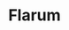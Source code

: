 ---
codehost: https://github.com/https://github.com/flarum
logohandle: flarum
sort: flarum
title: Flarum
twitter: https://x.com/Flarum
website: https://flarum.org/
---